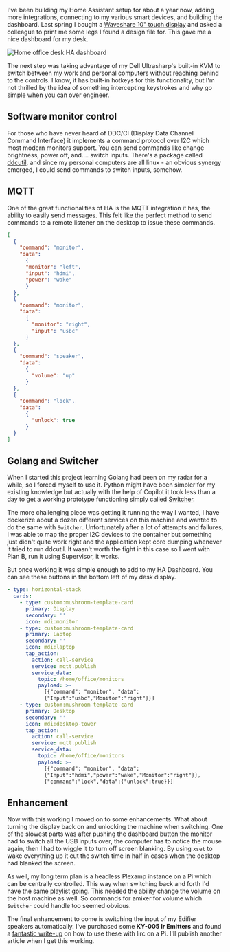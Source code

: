 <!-- title: Software KVM and other home controls with MQTT -->
<!-- description: Creating a MQTT based automation tool for use with Home Assistant. -->
I've been building my Home Assistant setup for about a year now, adding more integrations, connecting to my various smart devices, and building the dashboard. Last spring I bought a [Waveshare 10" touch display](https://www.waveshare.com/wiki/10.4HP-CAPQLED) and asked a colleague to print me some legs I found a design file for. This gave me a nice dashboard for my desk.

![Home office desk HA dashboard](/images/2025/ha-dashboard-touch-panel3.png)

The next step was taking advantage of my Dell Ultrasharp's built-in KVM to switch between my work and personal computers without reaching behind to the controls. I know, it has built-in hotkeys for this functionality, but I'm not thrilled by the idea of something intercepting keystrokes and why go simple when you can over engineer.

## Software monitor control

For those who have never heard of DDC/CI (Display Data Channel Command Interface) it implements a command protocol over I2C which most modern monitors support. You can send commands like change brightness, power off, and.... switch inputs. There's a package called [ddcutil](https://www.ddcutil.com/), and since my personal computers are all linux - an obvious synergy emerged, I could send commands to switch inputs, somehow.

## MQTT

One of the great functionalities of HA is the MQTT integration it has, the ability to easily send messages. This felt like the perfect method to send commands to a remote listener on the desktop to issue these commands.

```json
[
  {
    "command": "monitor",
    "data":
      {
      "monitor": "left",
      "input": "hdmi",
      "power": "wake"
      }
  },
  {
    "command": "monitor",
    "data":
      {
        "monitor": "right",
        "input": "usbc"
      }
  },
  {
    "command": "speaker",
    "data":
      {
        "volume": "up"
      }
  },
  {
    "command": "lock",
    "data":
      {
        "unlock": true
      }
  }
]
```

## Golang and Switcher

When I started this project learning Golang had been on my radar for a while, so I forced myself to use it. Python might have been simpler for my existing knowledge but actually with the help of Copilot it took less than a day to get a working prototype functioning simply called [Switcher](https://github.com/lairdm/switcher).

The more challenging piece was getting it running the way I wanted, I have dockerize about a dozen different services on this machine and wanted to do the same with `Switcher`. Unfortunately after a lot of attempts and failures, I was able to map the proper I2C devices to the container but something just didn't quite work right and the application kept core dumping whenever it tried to run ddcutil. It wasn't worth the fight in this case so I went with Plan B, run it using Supervisor, it works.

But once working it was simple enough to add to my HA Dashboard. You can see these buttons in the bottom left of my desk display.

```yaml
- type: horizontal-stack
  cards:
    - type: custom:mushroom-template-card
      primary: Display
      secondary: ''
      icon: mdi:monitor
    - type: custom:mushroom-template-card
      primary: Laptop
      secondary: ''
      icon: mdi:laptop
      tap_action:
        action: call-service
        service: mqtt.publish
        service_data:
          topic: /home/office/monitors
          payload: >-
            [{"command": "monitor", "data":
            {"Input":"usbc","Monitor":"right"}}]
    - type: custom:mushroom-template-card
      primary: Desktop
      secondary: ''
      icon: mdi:desktop-tower
      tap_action:
        action: call-service
        service: mqtt.publish
        service_data:
          topic: /home/office/monitors
          payload: >-
            [{"command": "monitor", "data":
            {"Input":"hdmi","power":"wake","Monitor":"right"}},
			{"command":"lock","data":{"unlock":true}}]
```

## Enhancement

Now with this working I moved on to some enhancements. What about turning the display back on and unlocking the machine when switching. One of the slowest parts was after pushing the dashboard button the monitor had to switch all the USB inputs over, the computer has to notice the mouse again, then I had to wiggle it to turn off screen blanking. By using `xset` to wake everything up it cut the switch time in half in cases when the desktop had blanked the screen.

As well, my long term plan is a headless Plexamp instance on a Pi which can be centrally controlled. This way when switching back and forth I'd have the same playlist going. This needed the ability change the volume on the host machine as well. So commands for amixer for volume which `Switcher` could handle too seemed obvious.

The final enhancement to come is switching the input of my Edifier speakers automatically. I've purchased some <b>KY-005 Ir Emitters</b> and found a [fantastic write-up](https://marabesi.com/iot/mapping-ir-emitter-k005-receiver-ky-022-to-raspberry.html) on how to use these with lirc on a Pi. I'll publish another article when I get this working.
